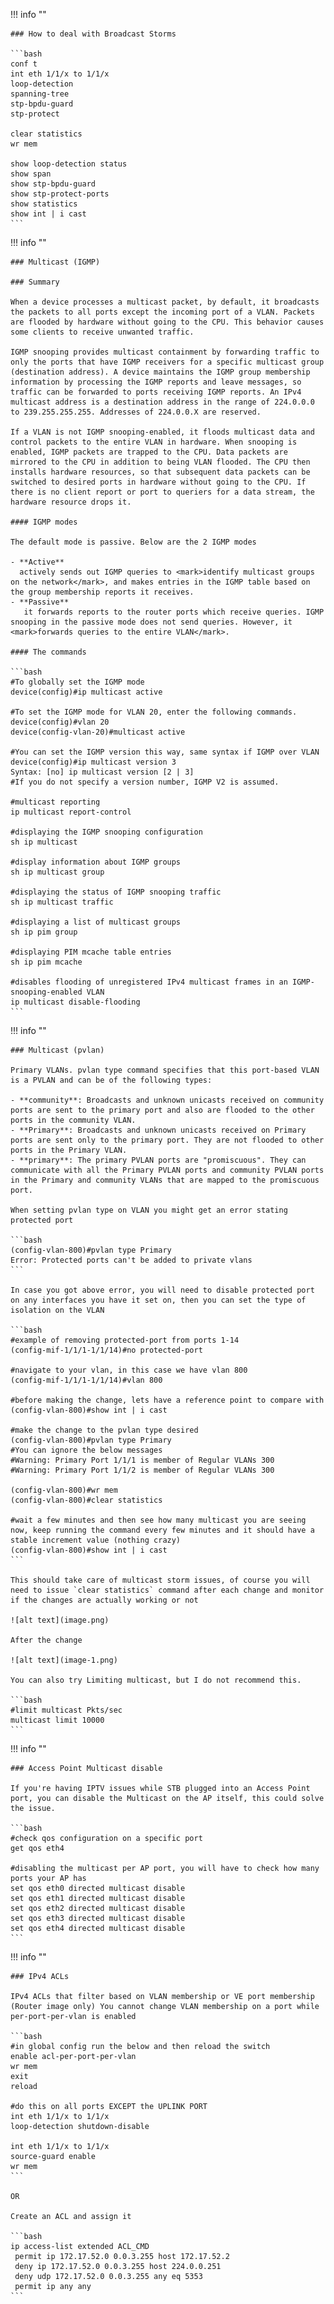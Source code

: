 !!! info ""

    ### How to deal with Broadcast Storms

    ```bash
    conf t
    int eth 1/1/x to 1/1/x
    loop-detection
    spanning-tree
    stp-bpdu-guard
    stp-protect

    clear statistics
    wr mem

    show loop-detection status
    show span
    show stp-bpdu-guard
    show stp-protect-ports
    show statistics
    show int | i cast
    ```


!!! info ""

    ### Multicast (IGMP)

    ### Summary

    When a device processes a multicast packet, by default, it broadcasts the packets to all ports except the incoming port of a VLAN. Packets are flooded by hardware without going to the CPU. This behavior causes some clients to receive unwanted traffic.

    IGMP snooping provides multicast containment by forwarding traffic to only the ports that have IGMP receivers for a specific multicast group (destination address). A device maintains the IGMP group membership information by processing the IGMP reports and leave messages, so traffic can be forwarded to ports receiving IGMP reports. An IPv4 multicast address is a destination address in the range of 224.0.0.0 to 239.255.255.255. Addresses of 224.0.0.X are reserved.

    If a VLAN is not IGMP snooping-enabled, it floods multicast data and control packets to the entire VLAN in hardware. When snooping is enabled, IGMP packets are trapped to the CPU. Data packets are mirrored to the CPU in addition to being VLAN flooded. The CPU then installs hardware resources, so that subsequent data packets can be switched to desired ports in hardware without going to the CPU. If there is no client report or port to queriers for a data stream, the hardware resource drops it.

    #### IGMP modes
    
    The default mode is passive. Below are the 2 IGMP modes

    - **Active**
      actively sends out IGMP queries to <mark>identify multicast groups on the network</mark>, and makes entries in the IGMP table based on the group membership reports it receives.
    - **Passive**
       it forwards reports to the router ports which receive queries. IGMP snooping in the passive mode does not send queries. However, it <mark>forwards queries to the entire VLAN</mark>.

    #### The commands

    ```bash
    #To globally set the IGMP mode
    device(config)#ip multicast active

    #To set the IGMP mode for VLAN 20, enter the following commands.
    device(config)#vlan 20
    device(config-vlan-20)#multicast active

    #You can set the IGMP version this way, same syntax if IGMP over VLAN
    device(config)#ip multicast version 3
    Syntax: [no] ip multicast version [2 | 3]
    #If you do not specify a version number, IGMP V2 is assumed.

    #multicast reporting
    ip multicast report-control

    #displaying the IGMP snooping configuration
    sh ip multicast

    #display information about IGMP groups
    sh ip multicast group

    #displaying the status of IGMP snooping traffic
    sh ip multicast traffic

    #displaying a list of multicast groups
    sh ip pim group

    #displaying PIM mcache table entries
    sh ip pim mcache

    #disables flooding of unregistered IPv4 multicast frames in an IGMP-snooping-enabled VLAN
    ip multicast disable-flooding
    ```


!!! info ""

    ### Multicast (pvlan)

    Primary VLANs. pvlan type command specifies that this port-based VLAN is a PVLAN and can be of the following types:

    - **community**: Broadcasts and unknown unicasts received on community ports are sent to the primary port and also are flooded to the other ports in the community VLAN.
    - **Primary**: Broadcasts and unknown unicasts received on Primary ports are sent only to the primary port. They are not flooded to other ports in the Primary VLAN.
    - **primary**: The primary PVLAN ports are "promiscuous". They can communicate with all the Primary PVLAN ports and community PVLAN ports in the Primary and community VLANs that are mapped to the promiscuous port.

    When setting pvlan type on VLAN you might get an error stating protected port

    ```bash
    (config-vlan-800)#pvlan type Primary
    Error: Protected ports can't be added to private vlans
    ```

    In case you got above error, you will need to disable protected port on any interfaces you have it set on, then you can set the type of isolation on the VLAN

    ```bash
    #example of removing protected-port from ports 1-14
    (config-mif-1/1/1-1/1/14)#no protected-port
    
    #navigate to your vlan, in this case we have vlan 800
    (config-mif-1/1/1-1/1/14)#vlan 800
    
    #before making the change, lets have a reference point to compare with
    (config-vlan-800)#show int | i cast

    #make the change to the pvlan type desired
    (config-vlan-800)#pvlan type Primary
    #You can ignore the below messages
    #Warning: Primary Port 1/1/1 is member of Regular VLANs 300  
    #Warning: Primary Port 1/1/2 is member of Regular VLANs 300  

    (config-vlan-800)#wr mem
    (config-vlan-800)#clear statistics

    #wait a few minutes and then see how many multicast you are seeing now, keep running the command every few minutes and it should have a stable increment value (nothing crazy)
    (config-vlan-800)#show int | i cast
    ```

    This should take care of multicast storm issues, of course you will need to issue `clear statistics` command after each change and monitor if the changes are actually working or not
    
    ![alt text](image.png)

    After the change

    ![alt text](image-1.png)
    
    You can also try Limiting multicast, but I do not recommend this.

    ```bash
    #limit multicast Pkts/sec
    multicast limit 10000
    ```


!!! info ""

    ### Access Point Multicast disable

    If you're having IPTV issues while STB plugged into an Access Point port, you can disable the Multicast on the AP itself, this could solve the issue.

    ```bash
    #check qos configuration on a specific port
    get qos eth4

    #disabling the multicast per AP port, you will have to check how many ports your AP has
    set qos eth0 directed multicast disable
    set qos eth1 directed multicast disable
    set qos eth2 directed multicast disable
    set qos eth3 directed multicast disable
    set qos eth4 directed multicast disable
    ```

!!! info ""

    ### IPv4 ACLs

    IPv4 ACLs that filter based on VLAN membership or VE port membership
    (Router image only) You cannot change VLAN membership on a port while per-port-per-vlan is enabled

    ```bash
    #in global config run the below and then reload the switch
    enable acl-per-port-per-vlan
    wr mem
    exit
    reload

    #do this on all ports EXCEPT the UPLINK PORT
    int eth 1/1/x to 1/1/x
    loop-detection shutdown-disable

    int eth 1/1/x to 1/1/x
    source-guard enable
    wr mem
    ```

    OR

    Create an ACL and assign it

    ```bash
    ip access-list extended ACL_CMD
     permit ip 172.17.52.0 0.0.3.255 host 172.17.52.2
     deny ip 172.17.52.0 0.0.3.255 host 224.0.0.251
     deny udp 172.17.52.0 0.0.3.255 any eq 5353
     permit ip any any
    ```

